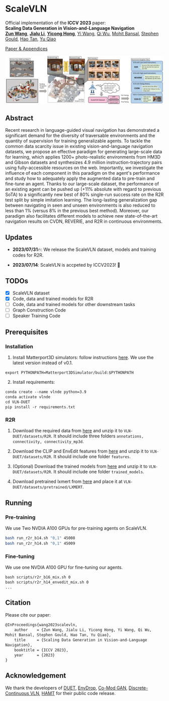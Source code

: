 # ScaleVLN
Official implementation of the **ICCV 2023** paper: 
<br>**Scaling Data Generation in Vision-and-Language Navigation**<br>
[**Zun Wang**](https://zunwang1.github.io/), [**Jialu Li**](https://jialuli-luka.github.io/), [**Yicong Hong**](http://www.yiconghong.me/), [Yi Wang](https://shepnerd.github.io/), [Qi Wu](http://www.qi-wu.me/), [Mohit Bansal](https://www.cs.unc.edu/~mbansal/), [Stephen Gould](http://users.cecs.anu.edu.au/~sgould/), [Hao Tan](https://www.cs.unc.edu/~airsplay/), [Yu Qiao](https://scholar.google.com/citations?hl=en&user=gFtI-8QAAAAJ&view_op=list_works)<br>

[Paper & Appendices](https://arxiv.org/abs/2307.15644)

![teaser](./files/overall.jpg)

</p>

## Abstract
Recent research in language-guided visual navigation has demonstrated a significant demand for the diversity of traversable environments and the quantity of supervision for training generalizable agents. To tackle the common data scarcity issue in existing vision-and-language navigation datasets, we propose an effective paradigm for generating large-scale data for learning, which applies 1200+ photo-realistic environments from HM3D and Gibson datasets and synthesizes 4.9 million instruction-trajectory pairs using fully-accessible resources on the web. Importantly, we investigate the influence of each component in this paradigm on the agent's performance and study how to adequately apply the augmented data to pre-train and fine-tune an agent. Thanks to our large-scale dataset, the performance of an existing agent can be pushed up (+11\% absolute with regard to previous SoTA) to a significantly new best of 80\% single-run success rate on the R2R test split by simple imitation learning. The long-lasting generalization gap between navigating in seen and unseen environments is also reduced to less than 1\% (versus 8\% in the previous best method). Moreover, our paradigm also facilitates different models to achieve new state-of-the-art navigation results on CVDN, REVERIE, and R2R in continuous environments.

## Updates
- **2023/07/31**🔥: We release the ScaleVLN dataset, models and training codes for R2R.

- **2023/07/14**: ScaleVLN is accpeted by ICCV2023! 🎉

## TODOs

- [x] ScaleVLN dataset
- [x] Code, data and trained models for R2R
- [ ] Code, data and trained models for other downstream tasks
- [ ] Graph Construction Code
- [ ] Speaker Training Code

## Prerequisites

### Installation

1. Install Matterport3D simulators: follow instructions [here](https://github.com/peteanderson80/Matterport3DSimulator). We use the latest version instead of v0.1.
```
export PYTHONPATH=Matterport3DSimulator/build:$PYTHONPATH
```

2. Install requirements:
```
conda create --name vlnde python=3.9
conda activate vlnde
cd VLN-DUET
pip install -r requirements.txt
```

### R2R

1. Download the required data from [here](https://pjlab-gvm-data.oss-cn-shanghai.aliyuncs.com/scalevln/r2r_preprocess_data.zip) and unzip it to `VLN-DUET/datasets/R2R`. It should include three folders `annotations, connectivity, connectivity_mp3d`.

2. Download the CLIP and EnvEdit features from [here](https://pjlab-gvm-data.oss-cn-shanghai.aliyuncs.com/scalevln/features.zip) and unzip it to `VLN-DUET/datasets/R2R`. It should include one folder `features`.

3. (Optional) Download the trained models from [here](https://pjlab-gvm-data.oss-cn-shanghai.aliyuncs.com/scalevln/r2r_trained_models.zip) and unzip it to `VLN-DUET/datasets/R2R`. It should include one folder `trained_models`.

4. Download pretrained lxmert from [here](https://nlp.cs.unc.edu/data/model_LXRT.pth) and place it at `VLN-DUET/datasets/pretrained/LXMERT`.


## Running

### Pre-training

We use Two NVDIA A100 GPUs for pre-training agents on ScaleVLN.

```bash
bash run_r2r_b14.sh "0,1" 45008
bash run_r2r_h14.sh "0,1" 45009
```


### Fine-tuning

We use one NVDIA A100 GPU for fine-tuning our agents.

```
bash scripts/r2r_b16_mix.sh 0
bash scripts/r2r_h14_envedit_mix.sh 0
...
```

## Citation
Please cite our paper:
```
@InProceedings{wang2023scalevln,
    author    = {Zun Wang, Jialu Li, Yicong Hong, Yi Wang, Qi Wu, Mohit Bansal, Stephen Gould, Hao Tan, Yu Qiao},
    title     = {Scaling Data Generation in Vision-and-Language Navigation},
    booktitle = {ICCV 2023},
    year      = {2023}
}
```

## Acknowledgement

We thank the developers of [DUET](https://github.com/cshizhe/VLN-DUET), [EnvDrop](https://github.com/clip-vil/CLIP-ViL/tree/master/CLIP-ViL-VLN), [Co-Mod GAN](https://github.com/zsyzzsoft/co-mod-gan), [Discrete-Continuous VLN](https://github.com/YicongHong/Discrete-Continuous-VLN), [HAMT](https://github.com/cshizhe/VLN-HAMT) for their public code release.